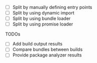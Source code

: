 
- [ ] Split by manually defining entry points
- [ ] Split by using dynamic import
- [ ] Split by using bundle loader
- [ ] Split by using promise loader

TODOs
- [ ] Add build output results
- [ ] Compare bundles between builds
- [ ] Provide package analyzer results 